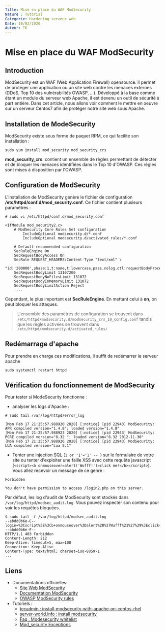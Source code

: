 ```yaml
---
Title: Mise en place du WAF ModSecurity
Nature : Tutorial
Catégorie: Hardening serveur web
Date: 16/02/2020
Auteur: TK
---
```


# Mise en place du WAF ModSecurity


## Introduction
ModSecurity est un WAF (Web Application Firewall) opensource. Il permet de protéger une application ou un site web contre les menaces externes (DDoS, Top 10 des vulnérabilités OWASP, ...). Développé à la base comme étant un module du serveur web Apache, il est devenu un outil de sécurité à part entière. Dans cet article, nous allons voir comment le mettre en oeuvre sur un serveur Centos7 afin de protéger notre site web sous Apache.

## Installation de ModeSecurity
ModSecurity existe sous forme de paquet RPM, ce qui facilite son installation :
```
sudo yum install mod_security mod_security_crs
```
**mod_security_crs**: contient un ensemble de règles permettant de détecter et de bloquer les menaces identifiées dans le Top 10 d'OWASP. Ces règles sont mises à disposition par l'OWASP.

## Configuration de ModSecurity
L'installation de ModSecurity génère le fichier de configuration  **/etc/httpd/conf.d/mod_security.conf**. Ce fichier contient plusieurs paramètres :
```
# sudo vi /etc/httpd/conf.d/mod_security.conf

<IfModule mod_security2.c>
    # ModSecurity Core Rules Set configuration
        IncludeOptional modsecurity.d/*.conf
        IncludeOptional modsecurity.d/activated_rules/*.conf

    # Default recommended configuration
    SecRuleEngine On
    SecRequestBodyAccess On
    SecRule REQUEST_HEADERS:Content-Type "text/xml" \
         "id:'200000',phase:1,t:none,t:lowercase,pass,nolog,ctl:requestBodyProcessor=XML"
    SecRequestBodyLimit 13107200
    SecRequestBodyNoFilesLimit 131072
    SecRequestBodyInMemoryLimit 131072
    SecRequestBodyLimitAction Reject
    ....
```

Cependant, le plus important est **SecRuleEngine**. En mettant celui à **on**, on peut bloquer les attaques.
> L'ensemble des paramètres de configuration se trouvent dans `/etc/httpd/modsecurity.d/modsecurity_crs_10_config.conf`
> tandis que les règles activées se trouvent dans `/etc/httpd/modsecurity.d/activated_rules/`

## Redémarrage d'apache
Pour prendre en charge ces modifications, il suffit de redémarrer le serveur apache
```
sudo systemctl restart httpd
```

## Vérification du fonctionnement de ModSecurity
Pour tester si ModeSecurity fonctionne :
- analyser les logs d'Apache :
```
# sudo tail /var/log/httpd/error_log

[Mon Feb 17 21:25:57.988920 2020] [:notice] [pid 22943] ModSecurity: APR compiled version="1.4.8"; loaded version="1.4.8"
[Mon Feb 17 21:25:57.988923 2020] [:notice] [pid 22943] ModSecurity: PCRE compiled version="8.32 "; loaded version="8.32 2012-11-30"
[Mon Feb 17 21:25:57.988926 2020] [:notice] [pid 22943] ModSecurity: LUA compiled version="Lua 5.1"
```
- Tenter une injection SQL (`1 or '1'='1' -- `) sur le formulaire de votre site ou tenter d'exploiter une faille XSS avec cette requête javascript (`<script><b onmouseover=alert('Wufff!')>click me!</b></script>`). Vous allez recevoir un message de ce genre :
```
Forbidden

You don't have permission to access /login2.php on this server.
```

Par défaut, les log d'audit de ModSecurity sont stockés dans `/var/log/httpd/modsec_audit.log`. Vous pouvez inspecter son contenu pour voir les requêtes bloquées.
```
$ sudo tail -f /var/log/httpd/modsec_audit.log
--abdd0b6e-C--
login=%3Cscript%3E%3Cb+onmouseover%3Dalert%28%27Wufff%21%27%29%3Eclick+me%21%3C%2Fb%3E%3C%2Fscript%3E&mdp=bonjour&connexion=
--abdd0b6e-F--
HTTP/1.1 403 Forbidden
Content-Length: 212
Keep-Alive: timeout=5, max=100
Connection: Keep-Alive
Content-Type: text/html; charset=iso-8859-1
...
```

## Liens
- Documentations officielles:
  - [Site Web ModSecurity](https://modsecurity.org/)
  - [Documentation ModSecurity](https://github.com/SpiderLabs/ModSecurity/wiki)
  - [OWASP ModSecurity rules](https://owasp.org/www-project-modsecurity-core-rule-set/)
- Tutoriels :
  - [tecadmin : install-modsecurity-with-apache-on-centos-rhel](https://tecadmin.net/install-modsecurity-with-apache-on-centos-rhel/)
  - [server-world.info : install modsecurity](https://www.server-world.info/en/note?os=CentOS_7&p=httpd2&f=8)
  - [Faq : Modesecurity whitelist](https://github.com/SpiderLabs/ModSecurity/wiki/ModSecurity-Frequently-Asked-Questions-%28FAQ%29#How_do_I_whitelist_an_IP_address_so_it_can_pass_through_ModSecurity)
  - [Mod_security Exceptions](https://www.modsecurity.org/CRS/Documentation/exceptions.html)


